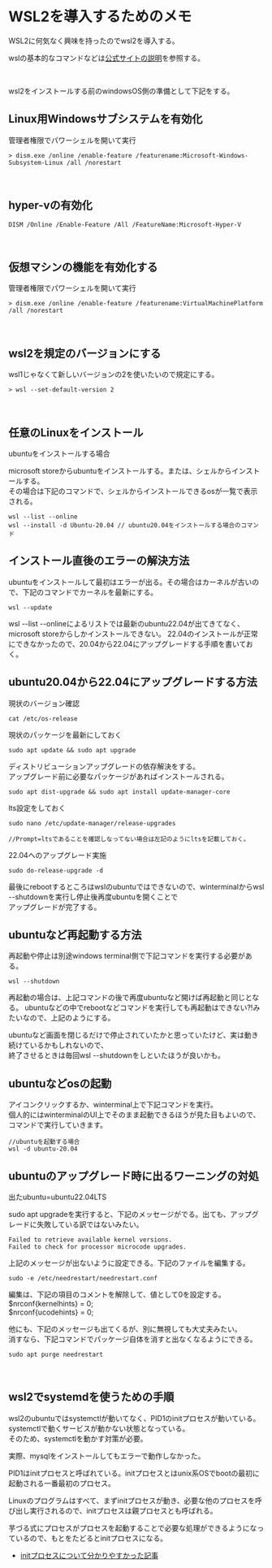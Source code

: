 # WSL2を導入するためのメモ

WSL2に何気なく興味を持ったのでwsl2を導入する。  

wslの基本的なコマンドなどは[公式サイトの説明](https://learn.microsoft.com/ja-jp/windows/wsl/basic-commands)を参照する。

<br />

wsl2をインストールする前のwindowsOS側の準備として下記をする。

## Linux用Windowsサブシステムを有効化

管理者権限でパワーシェルを開いて実行

```
> dism.exe /online /enable-feature /featurename:Microsoft-Windows-Subsystem-Linux /all /norestart
```

<br />

## hyper-vの有効化

```
DISM /Online /Enable-Feature /All /FeatureName:Microsoft-Hyper-V
```

<br />

## 仮想マシンの機能を有効化する

管理者権限でパワーシェルを開いて実行

```
> dism.exe /online /enable-feature /featurename:VirtualMachinePlatform /all /norestart
```

<br />

## wsl2を規定のバージョンにする

wsl1じゃなくて新しいバージョンの2を使いたいので規定にする。

```
> wsl --set-default-version 2
```

<br />

## 任意のLinuxをインストール

ubuntuをインストールする場合

microsoft storeからubuntuをインストールする。または、シェルからインストールする。  
その場合は下記のコマンドで、シェルからインストールできるosが一覧で表示される。

```
wsl --list --online
wsl --install -d Ubuntu-20.04 // ubuntu20.04をインストールする場合のコマンド
```

## インストール直後のエラーの解決方法

ubuntuをインストールして最初はエラーが出る。その場合はカーネルが古いので、下記のコマンドでカーネルを最新にする。

```
wsl --update
```

wsl --list --onlineによるリストでは最新のubuntu22.04が出てきてなく、microsoft storeからしかインストールできない。
22.04のインストールが正常にできなかったので、20.04から22.04にアップグレードする手順を書いておく。

## ubuntu20.04から22.04にアップグレードする方法

現状のバージョン確認

```
cat /etc/os-release
```

現状のパッケージを最新にしておく

```
sudo apt update && sudo apt upgrade
```

ディストリビューションアップグレードの依存解決をする。  
アップグレード前に必要なパッケージがあればインストールされる。

```
sudo apt dist-upgrade && sudo apt install update-manager-core
```


lts設定をしておく

```
sudo nano /etc/update-manager/release-upgrades

//Prompt=ltsであることを確認しなってない場合は左記のようにltsを記載しておく。
```

22.04へのアップグレード実施

```
sudo do-release-upgrade -d
```

最後にrebootするところはwslのubuntuではできないので、winterminalからwsl --shutdownを実行し停止後再度ubuntuを開くことで  
アップグレードが完了する。

## ubuntuなど再起動する方法

再起動や停止は別途windows terminal側で下記コマンドを実行する必要がある。

```
wsl --shutdown
```

再起動の場合は、上記コマンドの後で再度ubuntuなど開けば再起動と同じとなる。
ubuntuなどの中でrebootなどコマンドを実行しても再起動はできない?!みたいなので、上記のようにする。

ubuntuなど画面を閉じるだけで停止されていたかと思っていたけど、実は動き続けているかもしれないので、  
終了させるときは毎回wsl --shutdownをしといたほうが良いかも。

## ubuntuなどosの起動

アイコンクリックするか、winterminal上で下記コマンドを実行。  
個人的にはwinterminalのUI上でそのまま起動できるほうが見た目もよいので、コマンドで実行していきます。

```
//ubuntuを起動する場合
wsl -d ubuntu-20.04
```

## ubuntuのアップグレード時に出るワーニングの対処

出たubuntu=ubuntu22.04LTS

sudo apt upgradeを実行すると、下記のメッセージがでる。出ても、アップグレードに失敗している訳ではないみたい。

```
Failed to retrieve available kernel versions.
Failed to check for processor microcode upgrades.
```

上記のメッセージが出ないように設定できる。下記のファイルを編集する。

```
sudo -e /etc/needrestart/needrestart.conf
```

編集は、下記の項目のコメントを解除して、値として0を設定する。  
$nrconf{kernelhints} = 0;  
$nrconf{ucodehints} = 0;  

他にも、下記のメッセージも出てくるが、別に無視しても大丈夫みたい。  
消すなら、下記コマンドでパッケージ自体を消すと出なくなるようにできる。

```
sudo apt purge needrestart
```

<br />

## wsl2でsystemdを使うための手順

wsl2のubuntuではsystemctlが動いてなく、PID1のinitプロセスが動いている。systemctlで動くサービスが動かない状態となっている。  
そのため、systemctlを動かす対策が必要。

実際、mysqlをインストールしてもエラーで動作しなかった。

PID1はinitプロセスと呼ばれている。initプロセスとはunix系OSでbootの最初に起動される一番最初のプロセス。

Linuxのプログラムはすべて、まずinitプロセスが動き、必要な他のプロセスを呼び出し実行されるので、initプロセスは親プロセスとも呼ばれる。

芋づる式にプロセスがプロセスを起動することで必要な処理ができるようになっているので、もとをたどるとinitプロセスになる。

- [initプロセスについて分かりやすかった記事](https://atmarkit.itmedia.co.jp/ait/articles/0204/02/news002.html)




